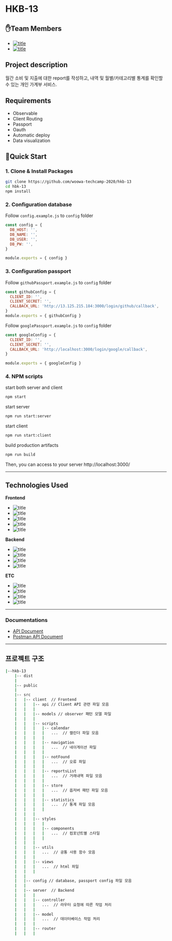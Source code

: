 # HKB-13

## ✋Team Members
- [![title](https://img.shields.io/badge/DEVLOPER-노기진-123456)](https://github.com/nohgijin)
- [![title](https://img.shields.io/badge/DEVLOPER-한규현-123456)](https://github.com/dnacu)

## Project description
월간 소비 및 지출에 대한 report를 작성하고, 내역 및 월별/카테고리별 통계를 확인할 수 있는 개인 가계부 서비스.

## Requirements
- Observable
- Client Routing
- Passport
- Oauth
- Automatic deploy
- Data visualization

## 🧞Quick Start
### 1. Clone & Install Packages
```bash
git clone https://github.com/woowa-techcamp-2020/hkb-13
cd hbk-13
npm install
```

### 2. Configuration database
Follow `config.example.js` to `config` folder
```js
const config = {
  DB_HOST: '',
  DB_NAME: '',
  DB_USER: '',
  DB_PW: '',
}

module.exports = { config }
```

### 3. Configuration passport
Follow `githubPassport.example.js` to `config` folder
```js
const githubConfig = {
  CLIENT_ID: '',
  CLIENT_SECRET: '',
  CALLBACK_URL: 'http://13.125.215.184:3000/login/github/callback',
}
module.exports = { githubConfig }
```

Follow `googlePassport.example.js` to `config` folder
```js
const googleConfig = {
  CLIENT_ID: '',
  CLIENT_SECRET: '',
  CALLBACK_URL: 'http://localhost:3000/login/google/callback',
}

module.exports = { googleConfig }
```

### 4. NPM scripts
start both server and client
```bash
npm start
```
start server
```bash
npm run start:server
```
start client
```bash
npm run start:client
```
build production artifacts
```bash
npm run build
```
Then, you can access to your server http://localhost:3000/

------

## Technologies Used
**Frontend**
- ![title](https://img.shields.io/badge/-HTML5-E34F26?&logo=html5&logoColor=white)
- ![title](https://img.shields.io/badge/-SCSS-CC6699?&logo=Sass&logoColor=white)
- ![title](https://img.shields.io/badge/-Vanila_javascript-EDD63F?&logo=javascript&logoColor=white)
- ![title](https://img.shields.io/badge/-Webpack-7ac5f1?&logo=Webpack&logoColor=white)
- ![title](https://img.shields.io/badge/-Babel-eece4f?&logo=Babel&logoColor=white)

**Backend**
- ![title](https://img.shields.io/badge/-Node.js-339933?&logo=Node.js&logoColor=white)
- ![title](https://img.shields.io/badge/-Passport-4479A1?&logo=Passport&logoColor=white)
- ![title](https://img.shields.io/badge/-Express-191919?&logo=Node.js&logoColor=white)
- ![title](https://img.shields.io/badge/-MySQL-4479A1?&logo=MySQL&logoColor=white)

**ETC**
- ![title](https://img.shields.io/badge/-EC2-232F3E?&logo=Amazon-AWS&logoColor=white)
- ![title](https://img.shields.io/badge/-Github-181717?&logo=Github&logoColor=white)
- ![title](https://img.shields.io/badge/-Slack-4A154B?&logo=Slack&logoColor=white)
- ![title](https://img.shields.io/badge/-Postman-4A154B?&logo=Postman&logoColor=white)

------

### Documentations
- [API Document](https://github.com/woowa-techcamp-2020/hkb-13/issues/2)
- [Postman API Document](https://documenter.getpostman.com/view/8220125/T1Dv6ZKB?version=latest)


------

## 프로젝트 구조
```bash
|--hkb-13
    |-- dist  
    |
    |-- public
    |
    |-- src
    |   |-- client  // Frontend
    |   |   |-- api // Client API 관련 파일 모음
    |   |   |
    |   |   |-- models // observer 패턴 모델 파일
    |   |   |
    |   |   |-- scripts
    |   |   |   |-- calendar
    |   |   |   |   ...  // 캘린더 파일 모음
    |   |   |   |
    |   |   |   |-- navigation
    |   |   |   |   ...  // 네이게이션 파일
    |   |   |   |
    |   |   |   |-- notFound
    |   |   |   |   ...  // 오류 파일
    |   |   |   |
    |   |   |   |-- reportsList  
    |   |   |   |   ...  // 거래내역 파일 모음
    |   |   |   |
    |   |   |   |-- store
    |   |   |   |   ...  // 옵저버 패턴 파일 모음
    |   |   |   |
    |   |   |   |-- statistics
    |   |   |   |   ...  // 통계 파일 모음
    |   |   |   |
    |   |   |
    |   |   |-- styles
    |   |   |   |
    |   |   |   |-- components
    |   |   |   |   ...  // 컴포넌트별 스타일
    |   |   |   |
    |   |   |
    |   |   |-- utils
    |   |   |   ...  // 공통 사용 함수 모음
    |   |   |
    |   |   |-- views
    |   |   |   ...  // html 파일
    |   |   |    
    |   |
    |   |-- config // database, passport config 파일 모음
    |   |
    |   |-- server  // Backend
    |   |   |
    |   |   |-- controller
    |   |   |   ...  // 라우터 요청에 따른 작업 처리
    |   |   |
    |   |   |-- model
    |   |   |   ...  // 데이터베이스 작업 처리
    |   |   |
    |   |   |-- router
    |   |   |
